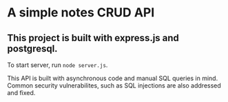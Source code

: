 # A simple notes CRUD API
## This project is built with express.js and postgresql.

To start server, run `node server.js`.

This API is built with asynchronous code and manual SQL queries in mind.
Common security vulnerabilites, such as SQL injections are also addressed and fixed.